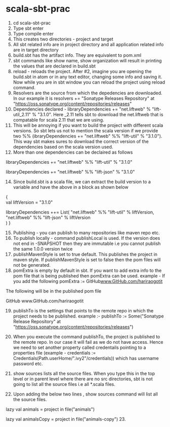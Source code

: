 # scala-sbt-prac

1. cd scala-sbt-prac
2. Type sbt enter
3. Type compile enter
4. This creates two directories - project and target
5. All sbt related info are in project directory and all application related info are in target directory
6. build.sbt has the artifact info. They are equivalent to pom.xml
7. sbt commands like show name, show organization will result in printing the values that are declared in build.sbt
8. reload - reloads the project. After #2, imagine you are opening the build.sbt in atom or in any text editor, changing some info and saving it. Now while you are in sbt window you can reload the project using reload command. 
9. Resolvers are the source from which the depedencies are downloaded. In our example it is 
resolvers += "Sonatype Releases Repository" at "https://oss.sonatype.org/content/repositories/releases"
10. Dependencies declared - libraryDependencies += "net.liftweb" % "lift-util_2.11" % "3.1.0". Here _2.11 tells sbt to download the net.liftweb that is compatable for scala 2.11 that we are using.
11. This will be annoying if you want to build the project with different scala versions. So sbt lets us not to mention the scala version if we provide two %% (ibraryDependencies += "net.liftweb" %% "lift-util" % "3.1.0"). This way sbt makes sures to download the correct version of the dependencies based on the scala version used.
12. More than one dependencies can be declaired as follows

libraryDependencies += "net.liftweb" %% "lift-util" % "3.1.0"

libraryDependencies += "net.liftweb" %% "lift-json" % "3.1.0"

14. Since build.sbt is a scala file, we can extract the build version to a variable and have the above in a block as shown below

{  
  val liftVersion = "3.1.0"

  libraryDependencies ++= List(
     "net.liftweb" %% "lift-util" % liftVersion,
     "net.liftweb" %% "lift-json" % liftVersion    
  )
}

15. Publishing - you can publish to many repositories like maven repo etc. 
16. To publish locally - command publishLocal is used. If the version does not end in -SNAPSHOT then they are immutable i.e you cannot publish the same 1.0.0 version twice
17. publishMavenStyle is set to true default. This publishes the project in maven style. If publishMavenStyle is set to false then the pom files will not be generated. 
18. pomExtra is empty by default in sbt. If you want to add extra info to the pom file that is being published then pomExtra can be used. 
example - If you add the following 
pomExtra := <issueManagment><system>GitHub</system><url>www.GitHub.com/hariraogotit</url></issueManagment>

The following will be in the published pom file

<issueManagment>
        <system>GitHub</system>
        <url>www.GitHub.com/hariraogotit</url>
</issueManagment>

19. publishTo is the settings that points to the remote repo in which the project needs to be published. 
example :- publishTo := Some("Sonatype Release Repository" at "https://oss.sonatype.org/content/repositories/releases")

20. When you execute the command publishTo, the project is published to the remote repo. In our case it will fail as we do not have access. Hence we need to set another property called credentails pointing to a properties file (example - credentials := Credentials(Path.userHome/".ivy2"/credentials)) which  has username password etc. 
21. show sources lists all the source files. When you type this in the top level or in parent level where there are no src directories, sbt is not going to list all the source files i.e all *.scala files. 
22. Upon adding the below two lines , show sources command will list all the source files. 

lazy val animals = project in file("animals")

lazy val animalsCopy = project in file("animals-copy")
23.








